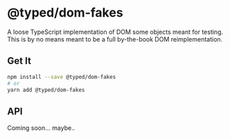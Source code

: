 # @typed/dom-fakes

A loose TypeScript implementation of DOM some objects meant for testing.
This is by no means meant to be a full by-the-book DOM reimplementation. 

## Get It
```sh
npm install --save @typed/dom-fakes
# or
yarn add @typed/dom-fakes
```

## API

Coming soon... maybe..
